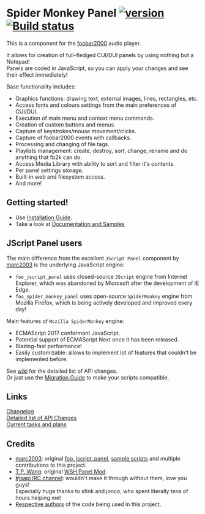 # Spider Monkey Panel [![version][version-badge]][CHANGELOG] [![Build status](https://ci.appveyor.com/api/projects/status/4fg787ijr73u7mxc/branch/master?svg=true)](https://ci.appveyor.com/project/TheQwertiest/foo-spider-monkey-panel/branch/master)

This is a component for the [foobar2000](https://www.foobar2000.org) audio player.

It allows for creation of full-fledged CUI/DUI panels by using nothing but a Notepad!  
Panels are coded in JavaScript, so you can apply your changes and see their effect immediately!

Base functionality includes:
* Graphics functions: drawing text, external images, lines, rectangles, etc.
* Access fonts and colours settings from the main preferences of CUI/DUI.
* Execution of main menu and context menu commands.
* Creation of custom buttons and menus.
* Capture of keystrokes/mouse movement/clicks.
* Capture of foobar2000 events with callbacks.
* Processing and changing of file tags.
* Playlists management: create, destroy, sort, change, rename and do anything that fb2k can do.
* Access Media Library with ability to sort and filter it's contents.
* Per panel settings storage. 
* Built-in web and filesystem access.
* And more!

## Getting started!

- Use [Installation Guide](https://github.com/TheQwertiest/foo_spider_monkey_panel/wiki/Installation).
- Take a look at [Documentation and Samples](https://github.com/TheQwertiest/foo_spider_monkey_panel/wiki/Script-documentation)

## JScript Panel users

The main difference from the excellent `JScript Panel` component by [marc2003](https://github.com/marc2k3) is the underlying JavaScript engine:
- `foo_jscript_panel` uses closed-source `JScript` engine from Internet Explorer, which was abandoned by Microsoft after the development of IE Edge.
- `foo_spider_monkey_panel` uses open-source `SpiderMonkey` engine from Mozilla Firefox, which is being actively developed and improved every day!

Main features of `Mozilla SpiderMonkey` engine:
- ECMAScript 2017 conformant JavaScript.
- Potential support of ECMAScript Next once it has been released.
- Blazing-fast performance!
- Easily customizable: allows to implement lot of features that couldn't be implemented before.

See [wiki][API_CHANGES] for the detailed list of API changes.  
Or just use the [Migration Guide](https://github.com/TheQwertiest/foo_spider_monkey_panel/wiki/JScript-to-SpiderMonkey-migration-guide) to make your scripts compatible.

## Links
[Changelog][CHANGELOG]  
[Detailed list of API Changes][API_CHANGES]  
[Current tasks and plans][TODO]

## Credits
- [marc2003](https://github.com/marc2k3): original [foo_jscript_panel](https://github.com/marc2k3/foo_jscript_panel), [sample scripts](https://github.com/marc2k3/smp_2003) and multiple contributions to this project. 
- [T.P. Wang](https://hydrogenaud.io/index.php?action=profile;u=44175): original [WSH Panel Mod](https://code.google.com/archive/p/foo-wsh-panel-mod).  
- [#jsapi IRC channel](https://wiki.mozilla.org/IRC): wouldn't make it through without them, love you guys!  
  Especially huge thanks to sfink and jonco, who spent literally tens of hours helping me!  
- [Respective authors](THIRD_PARTY_NOTICES.md) of the code being used in this project.

[CHANGELOG]: CHANGELOG.md
[TODO]: https://github.com/TheQwertiest/foo_spider_monkey_panel/projects/1
[API_CHANGES]: https://github.com/TheQwertiest/foo_spider_monkey_panel/wiki/API-Changes
[version-badge]: https://img.shields.io/badge/version-1.0.0-blue.svg

